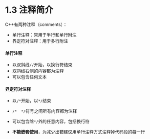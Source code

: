 # 1.3 注释简介

C++有两种注释（comments）：

- 单行注释：常用于半行和单行附注
- 界定符对注释：用于多行附注



#### 单行注释

- 以双斜线`//`开始，以换行符结束
- 双斜线右侧的内容都为注释
- 可以包含任何文本



#### 界定符对注释

- 以`/*`开始，以`*/`结束
- `/*  */`符号之间所有内容都为注释

- 可以包含除`*/`外的任意内容，包括换行符
- **不能嵌套使用**，为减少出错建议用单行注释方式注释掉代码段的每一行